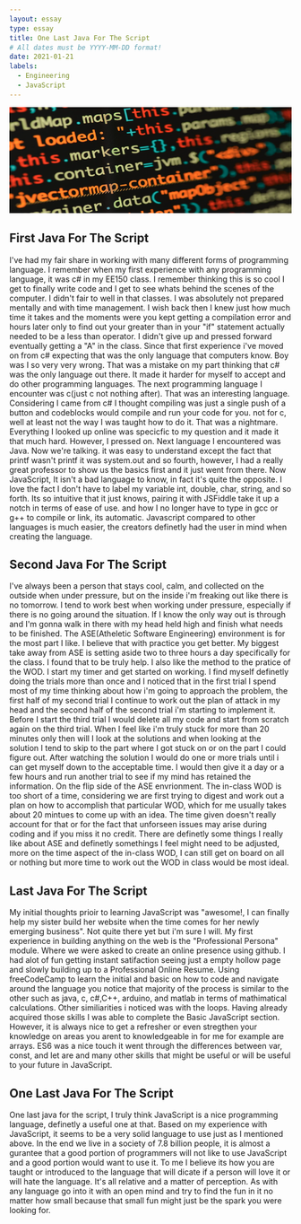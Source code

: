 ```yaml
---
layout: essay
type: essay
title: One Last Java For The Script
# All dates must be YYYY-MM-DD format!
date: 2021-01-21
labels:
  - Engineering
  - JavaScript
---
```


<img class="ui xlarge image" src="../images/IntroJavaEssay.png" width="1000">


## First Java For The Script

  I've had my fair share in working with many different forms of programming language. I remember when my first experience with any programming language, it was c# in my EE150 class. I remember thinking this is so cool I get to finally write code and I get to see whats behind the scenes of the computer. I didn't fair to well in that classes. I was absolutely not prepared mentally and with time management. I wish back then I knew just how much time it takes and the moments were you kept getting a compilation error and hours later only to find out your greater than in your "if" statement actually needed to be a less than operator. I didn't give up and pressed forward eventually getting a "A" in the class.
  Since that first experience i've moved on from c# expecting that was the only language that computers know. Boy was I so very very wrong. That was a mistake on my part thinking that c# was the only language out there. It made it harder for myself to accept and do other programming languages. The next programming language I encounter was c(just c not nothing after). That was an interesting language. Considering I came from c# I thought compiling was just a single push of a button and codeblocks would compile and run your code for you. not for c, well at least not the way I was taught how to do it. That was a nightmare. Everything I looked up online was specicfic to my question and it made it that much hard. However, I pressed on.
  Next language I encountered was Java. Now we're talking. it was easy to understand except the fact that printf wasn't printf it was system.out and so fourth, however, I had a really great professor to show us the basics first and it just went from there. 
  Now JavaScript, It isn't a bad language to know, in fact it's quite the opposite. I love the fact I don't have to label my variable int, double, char, string, and so forth. Its so intuitive that it just knows, pairing it with JSFiddle take it up a notch in terms of ease of use. and how I no longer have to type in gcc or g++ to compile or link, its automatic. Javascript compared to other languages is much easier, the creators definetly had the user in mind when creating the language. 
  
  
## Second Java For The Script

  I've always been a person that stays cool, calm, and collected on the outside when under pressure, but on the inside i'm freaking out like there is no tomorrow. I tend to work best when working under pressure, especially if there is no going around the situation. If I know the only way out is through and I'm gonna walk in there with my head held high and finish what needs to be finished. The ASE(Atheletic Software Engineering) environment is for the most part I like. I believe that with practice you get better. My biggest take away from ASE is setting aside two to three hours a day specifically for the class. I found that to be truly help. I also like the method to the pratice of the WOD. I start my timer and get started on working. I find myself definetly doing the trials more than once and I noticed that in the first trial I spend most of my time thinking about how i'm going to approach the problem, the first half of my second trial I continue to work out the plan of attack in my head and the second half of the second trial i'm starting to implement it. Before I start the third trial I would delete all my code and start from scratch again on the third trial. When I feel like i'm truly stuck for more than 20 minutes only then will I look at the solutions and when looking at the solution I tend to skip to the part where I got stuck on or on the part I could figure out. After watching the solution I would do one or more trials until i can get myself down to the acceptable time. I would then give it a day or a few hours and run another trial to see if my mind has retained the information. 
  On the flip side of the ASE envrionment. The in-class WOD is too short of a time, considering we are first trying to digest and work out a plan on how to accomplish that particular WOD, which for me usually takes about 20 mintues to come up with an idea. The time given doesn't really account for that or for the fact that unforseen issues may arise during coding and if you miss it no credit. There are definetly some things I really like about ASE and definetly somethings I feel might need to be adjusted, more on the time aspect of the in-class WOD, I can still get on board on all or nothing but more time to work out the WOD in class would be most ideal.

## Last Java For The Script
 
  My initial thoughts prioir to learning JavaScript was "awesome!, I can finally help my sister build her website when the time comes for her newly emerging business". Not quite there yet but i'm sure I will. My first experience in building anything on the web is the "Professional Persona" module. Where we were asked to create an online presence using github. I had alot of fun getting instant satifaction seeing just a empty hollow page and slowly building up to a Professional Online Resume. Using freeCodeCamp to learn the initial and basic on how to code and navigate around the language you notice that majority of the process is similar to the other such as java, c, c#,C++, arduino, and matlab in terms of mathimatical calculations.
  Other similiarities i noticed was with the loops. Having already acquired those skills I was able to complete the Basic JavaScript section. However, it is always nice to get a refresher or even stregthen your knowledge on areas you arent to knowledgeable in for me for example are arrays.
  ES6 was a nice touch it went through the differences between var, const, and let are and many other skills that might be useful or will be useful to your future in JavaScript.


## One Last Java For The Script

  One last java for the script, I truly think JavaScript is a nice programming language, definetly a useful one at that. Based on my experience with JavaScript, it seems to be a very solid language to use just as I mentioned above. 
In the end we live in a society of 7.8 billion people, it is almost a gurantee that a good portion of programmers will not like to use JavaScript and a good portion would want to use it. To me I believe its how you are taught or introduced to the language that will dicate if a person will love it or will hate the language. It's all relative and a matter of perception. As with any language go into it with an open mind and try to find the fun in it no matter how small because that small fun might just be the spark you were looking for.
